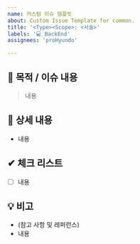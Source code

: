 ```yaml
---
name: 커스텀 이슈 템플릿
about: Custom Issue Template for common.
title: '<Type><Scope>: <서술>'
labels: '💻 BackEnd'
assignees: 'proHyundo'

---
```

<!-- Title convention
Format → <Type><Scope>: <서술>
Type : Label 중 대표성을 띄는 것 하나를 선택
Scope : 선택사항으로, 해당 이슈가 속한 (클래스, 메서드, 패키지 등) 범위를 선택
서술 : 첫 글자는 대문자.
-->
## 📌 목적 / 이슈 내용

> 내용

## 📝 상세 내용

- 내용

## ✔ 체크 리스트
- [ ] 내용

## 💡 비고

- (참고 사항 및 레퍼런스)
- 내용
